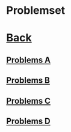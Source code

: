 
# Problemset
# [Back](../README.md)

## [Problems A](As/README.md)
## [Problems B](Bs/README.md)
## [Problems C](Cs/README.md)
## [Problems D](Ds/README.md)